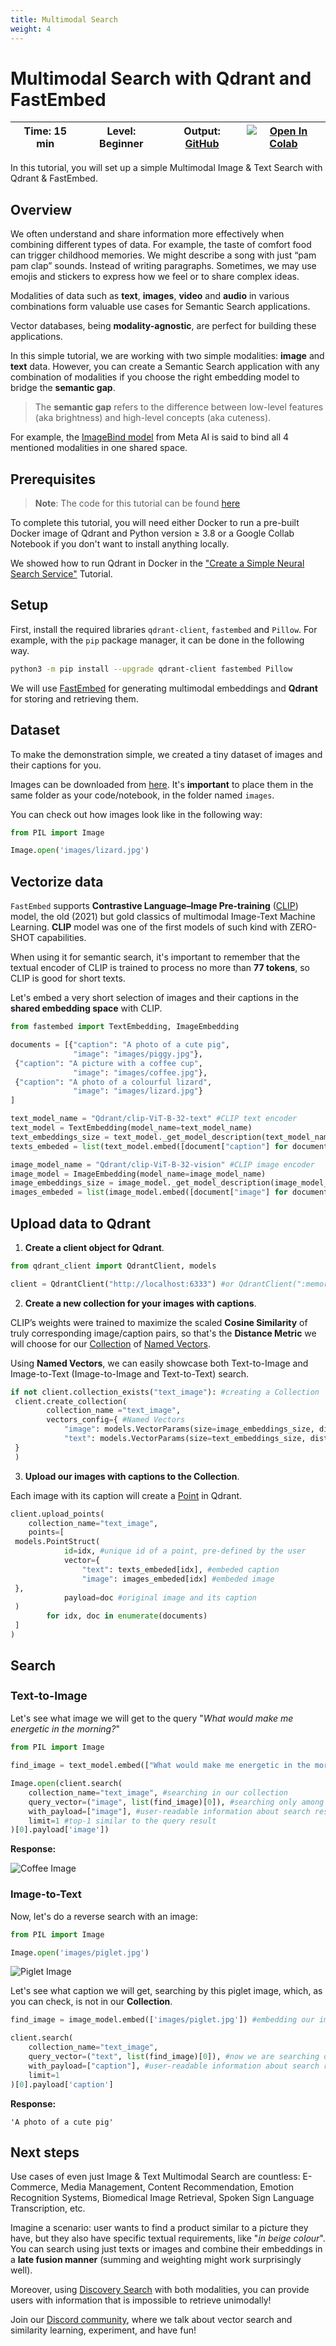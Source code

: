 ```yaml
---
title: Multimodal Search
weight: 4
---
```


# Multimodal Search with Qdrant and FastEmbed

| Time: 15 min | Level: Beginner |Output: [GitHub](https://github.com/qdrant/examples/blob/master/multimodal-search/Multimodal_Search_with_FastEmbed.ipynb)|[![Open In Colab](https://colab.research.google.com/assets/colab-badge.svg)](https://githubtocolab.com/qdrant/examples/blob/master/multimodal-search/Multimodal_Search_with_FastEmbed.ipynb)   |
| --- | ----------- | ----------- | ----------- |

In this tutorial, you will set up a simple Multimodal Image & Text Search with Qdrant & FastEmbed.

## Overview

We often understand and share information more effectively when combining different types of data. For example, the taste of comfort food can trigger childhood memories. We might describe a song with just “pam pam clap” sounds. Instead of writing paragraphs. Sometimes, we may use emojis and stickers to express how we feel or to share complex ideas.

Modalities of data such as **text**, **images**, **video** and **audio** in various combinations form valuable use cases for Semantic Search applications.

Vector databases, being **modality-agnostic**, are perfect for building these applications.

In this simple tutorial, we are working with two simple modalities: **image** and **text** data. However, you can create a Semantic Search application with any combination of modalities if you choose the right embedding model to bridge the **semantic gap**.

> The **semantic gap** refers to the difference between low-level features (aka brightness) and high-level concepts (aka cuteness).

For example, the [ImageBind model](https://github.com/facebookresearch/ImageBind) from Meta AI is said to bind all 4 mentioned modalities in one shared space.

## Prerequisites

> **Note**: The code for this tutorial can be found [here](https://github.com/qdrant/examples/multimodal-search)

To complete this tutorial, you will need either Docker to run a pre-built Docker image of Qdrant and Python version ≥ 3.8 or a Google Collab Notebook if you don't want to install anything locally. 

We showed how to run Qdrant in Docker in the ["Create a Simple Neural Search Service"](https://qdrant.tech/documentation/tutorials/neural-search/) Tutorial.

## Setup

First, install the required libraries `qdrant-client`, `fastembed` and `Pillow`.
For example, with the `pip` package manager, it can be done in the following way.

```bash
python3 -m pip install --upgrade qdrant-client fastembed Pillow
```

<aside role="status">
We will use <a href="https://qdrant.tech/documentation/fastembed/">FastEmbed</a> for generating multimodal embeddings and <b>Qdrant</b> for storing and retrieving them.
</aside>

## Dataset
To make the demonstration simple, we created a tiny dataset of images and their captions for you.

Images can be downloaded from [here](https://github.com/qdrant/examples/multimodal-search/images).
It's **important** to place them in the same folder as your code/notebook, in the folder named `images`.

You can check out how images look like in the following way:
```python
from PIL import Image

Image.open('images/lizard.jpg')
```
## Vectorize data

`FastEmbed` supports **Contrastive Language–Image Pre-training** ([CLIP](https://openai.com/index/clip/)) model, the old (2021) but gold classics of multimodal Image-Text Machine Learning. 
**CLIP** model was one of the first models of such kind with ZERO-SHOT capabilities.

When using it for semantic search, it's important to remember that the textual encoder of CLIP is trained to process no more than **77 tokens**, 
so CLIP is good for short texts.

Let's embed a very short selection of images and their captions in the **shared embedding space** with CLIP.

```python
from fastembed import TextEmbedding, ImageEmbedding

documents = [{"caption": "A photo of a cute pig",
              "image": "images/piggy.jpg"},
 {"caption": "A picture with a coffee cup",
              "image": "images/coffee.jpg"},
 {"caption": "A photo of a colourful lizard",
              "image": "images/lizard.jpg"}
]

text_model_name = "Qdrant/clip-ViT-B-32-text" #CLIP text encoder
text_model = TextEmbedding(model_name=text_model_name)
text_embeddings_size = text_model._get_model_description(text_model_name)["dim"] #dimension of text embeddings, produced by CLIP text encoder (512)
texts_embeded = list(text_model.embed([document["caption"] for document in documents])) #embedding captions with CLIP text encoder

image_model_name = "Qdrant/clip-ViT-B-32-vision" #CLIP image encoder
image_model = ImageEmbedding(model_name=image_model_name)
image_embeddings_size = image_model._get_model_description(image_model_name)["dim"] #dimension of image embeddings, produced by CLIP image encoder (512)
images_embeded = list(image_model.embed([document["image"] for document in documents]))  #embedding images with CLIP image encoder
```

## Upload data to Qdrant

1. **Create a client object for Qdrant**.

```python
from qdrant_client import QdrantClient, models

client = QdrantClient("http://localhost:6333") #or QdrantClient(":memory:") if you're using Google Collab, this option is suitable only for simple prototypes/demos with Python client
```

2. **Create a new collection for your images with captions**.

CLIP’s weights were trained to maximize the scaled **Cosine Similarity** of truly corresponding image/caption pairs,
so that's the **Distance Metric** we will choose for our [Collection](https://qdrant.tech/documentation/concepts/collections/) of [Named Vectors](https://qdrant.tech/documentation/concepts/collections/#collection-with-multiple-vectors).

Using **Named Vectors**, we can easily showcase both Text-to-Image and Image-to-Text (Image-to-Image and Text-to-Text) search.

```python
if not client.collection_exists("text_image"): #creating a Collection
 client.create_collection(
        collection_name ="text_image",
        vectors_config={ #Named Vectors
            "image": models.VectorParams(size=image_embeddings_size, distance=models.Distance.COSINE),
            "text": models.VectorParams(size=text_embeddings_size, distance=models.Distance.COSINE),
 }
 )
```
3. **Upload our images with captions to the Collection**.

Each image with its caption will create a [Point](https://qdrant.tech/documentation/concepts/points/) in Qdrant.

```python
client.upload_points(
    collection_name="text_image",
    points=[
 models.PointStruct(
            id=idx, #unique id of a point, pre-defined by the user
            vector={
                "text": texts_embeded[idx], #embeded caption
                "image": images_embeded[idx] #embeded image
 },
            payload=doc #original image and its caption
 )
        for idx, doc in enumerate(documents)
 ]
)
```

## Search

<h3 style="font-size: 1.25em;">Text-to-Image</h3>

Let's see what image we will get to the query "*What would make me energetic in the morning?*"

```python
from PIL import Image

find_image = text_model.embed(["What would make me energetic in the morning?"]) #query, we embed it, so it also becomes a vector

Image.open(client.search(
    collection_name="text_image", #searching in our collection
    query_vector=("image", list(find_image)[0]), #searching only among image vectors with our textual query
    with_payload=["image"], #user-readable information about search results, we are interested to see which image we will find
    limit=1 #top-1 similar to the query result
)[0].payload['image'])
```
**Response:**

![Coffee Image](/docs/coffee.jpg)

### Image-to-Text
Now, let's do a reverse search with an image:


```python
from PIL import Image

Image.open('images/piglet.jpg')
```
![Piglet Image](/docs/piglet.jpg)

Let's see what caption we will get, searching by this piglet image, which, as you can check, is not in our **Collection**.

```python
find_image = image_model.embed(['images/piglet.jpg']) #embedding our image query

client.search(
    collection_name="text_image",
    query_vector=("text", list(find_image)[0]), #now we are searching only among text vectors with our image query
    with_payload=["caption"], #user-readable information about search results, we are interested to see which caption we will get
    limit=1
)[0].payload['caption']
```
**Response:**
```text
'A photo of a cute pig'
```

## Next steps

Use cases of even just Image & Text Multimodal Search are countless: E-Commerce, Media Management, Content Recommendation, Emotion Recognition Systems, Biomedical Image Retrieval, Spoken Sign Language Transcription, etc.

Imagine a scenario: user wants to find a product similar to a picture they have, but they also have specific textual requirements, like "*in beige colour*".
You can search using just texts or images and combine their embeddings in a **late fusion manner** (summing and weighting might work surprisingly well).

Moreover, using [Discovery Search](https://qdrant.tech/articles/discovery-search/) with both modalities, you can provide users with information that is impossible to retrieve unimodally!

Join our [Discord community](https://qdrant.to/discord), where we talk about vector search and similarity learning, experiment, and have fun!